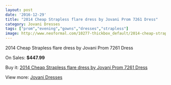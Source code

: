 ```yaml
---
layout: post
date: '2016-12-29'
title: "2014 Cheap Strapless flare dress by Jovani Prom 7261 Dress"
category: Jovani Dresses
tags: ["prom","evening","gowns","dresses","strapless"]
image: http://www.neoformal.com/10277-thickbox_default/2014-cheap-strapless-flare-dress-by-jovani-prom-7261-dress.jpg
---
```

2014 Cheap Strapless flare dress by Jovani Prom 7261 Dress

On Sales: **$447.99**
<a href="https://www.neoformal.com/en/jovani-dresses-2014/3558-2014-cheap-strapless-flare-dress-by-jovani-prom-7261-dress.html"><amp-img layout="responsive" width="600" height="600" src="//www.neoformal.com/10277-thickbox_default/2014-cheap-strapless-flare-dress-by-jovani-prom-7261-dress.jpg" alt="2014 Cheap Strapless flare dress by Jovani Prom 7261 Dress 0" /></a>
<a href="https://www.neoformal.com/en/jovani-dresses-2014/3558-2014-cheap-strapless-flare-dress-by-jovani-prom-7261-dress.html"><amp-img layout="responsive" width="600" height="600" src="//www.neoformal.com/10278-thickbox_default/2014-cheap-strapless-flare-dress-by-jovani-prom-7261-dress.jpg" alt="2014 Cheap Strapless flare dress by Jovani Prom 7261 Dress 1" /></a>

Buy it: [2014 Cheap Strapless flare dress by Jovani Prom 7261 Dress](https://www.neoformal.com/en/jovani-dresses-2014/3558-2014-cheap-strapless-flare-dress-by-jovani-prom-7261-dress.html "2014 Cheap Strapless flare dress by Jovani Prom 7261 Dress")

View more: [Jovani Dresses](https://www.neoformal.com/en/48-jovani-dresses-2014 "Jovani Dresses")